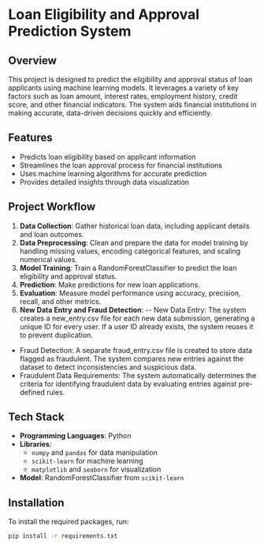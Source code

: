 # Loan Eligibility and Approval Prediction System

## Overview
This project is designed to predict the eligibility and approval status of loan applicants using machine learning models. It leverages a variety of key factors such as loan amount, interest rates, employment history, credit score, and other financial indicators. The system aids financial institutions in making accurate, data-driven decisions quickly and efficiently.

## Features
- Predicts loan eligibility based on applicant information
- Streamlines the loan approval process for financial institutions
- Uses machine learning algorithms for accurate prediction
- Provides detailed insights through data visualization

## Project Workflow
1. **Data Collection**: Gather historical loan data, including applicant details and loan outcomes.
2. **Data Preprocessing**: Clean and prepare the data for model training by handling missing values, encoding categorical features, and scaling numerical values.
3. **Model Training**: Train a RandomForestClassifier to predict the loan eligibility and approval status.
4. **Prediction**: Make predictions for new loan applications.
5. **Evaluation**: Measure model performance using accuracy, precision, recall, and other metrics.
6. **New Data Entry and Fraud Detection**:
-- New Data Entry: The system creates a new_entry.csv file for each new data submission, generating a unique ID for every user. If a user ID already exists, the system reuses it to prevent duplication.
  - Fraud Detection: A separate fraud_entry.csv file is created to store data flagged as fraudulent. The system compares new entries against the dataset to detect inconsistencies and suspicious data.
  - Fraudulent Data Requirements: The system automatically determines the criteria for identifying fraudulent data by evaluating entries against pre-defined rules.

## Tech Stack
- **Programming Languages**: Python
- **Libraries**:
  - `numpy` and `pandas` for data manipulation
  - `scikit-learn` for machine learning
  - `matplotlib` and `seaborn` for visualization
- **Model**: RandomForestClassifier from `scikit-learn`

## Installation

To install the required packages, run:

```bash
pip install -r requirements.txt
